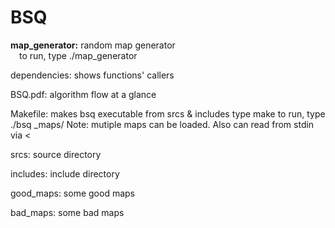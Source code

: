 # BSQ

<strong>map_generator:</strong> random map generator<br />
&emsp;to run, type ./map_generator <col> <row> <density>

dependencies: shows functions' callers

BSQ.pdf: algorithm flow at a glance

Makefile: makes bsq executable from srcs & includes
type make
to run, type ./bsq <good><bad>_maps/<mapfile>
Note: mutiple maps can be loaded. Also can read from stdin via <
		
srcs: source directory

includes: include directory

good_maps: some good maps

bad_maps: some bad maps

